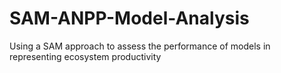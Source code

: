 # SAM-ANPP-Model-Analysis
Using a SAM approach to assess the performance of models in representing ecosystem productivity
